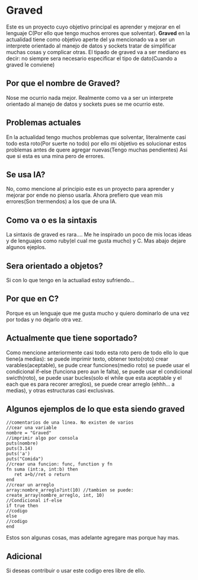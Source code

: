 # Graved
Este es un proyecto cuyo objetivo principal es aprender y mejorar en el lenguaje C(Por ello que tengo muchos errores que solventar). **Graved** en la actualidad tiene como objetivo aperte
del ya mencionado va a ser un interprete orientado al manejo de datos y sockets tratar de simplificar muchas cosas y complicar otras.
El tipado de graved va a ser mediano es decir: no siempre sera necesario especificar  el tipo de dato(Cuando a graved le conviene)
## Por que el nombre de Graved?
Nose me ocurrio nada mejor. Realmente como va a ser un interprete orientado al manejo de datos y sockets pues se me ocurrio este.
## Problemas actuales
En la actualidad tengo muchos problemas que solventar, literalmente casi todo esta roto(Por suerte no todo) por ello mi objetivo es solucionar estos problemas antes de quere agregar nuevas(Tengo muchas pendientes)
Asi que si esta es una mina pero de errores.
## Se usa IA?
No, como mencione al principio este es un proyecto para aprender y mejorar por ende no pienso usarla. Ahora prefiero que vean mis errores(Son trermendos) a los que de una IA.
## Como va o es la sintaxis
La sintaxis de graved es rara.... Me he inspirado un poco de mis locas ideas y de lenguajes como ruby(el cual me gusta mucho) y C. Mas abajo dejare algunos ejeplos.
## Sera orientado a objetos?
Si con lo que tengo en la actualiad estoy sufriendo...
## Por que en C?
Porque es un lenguaje que me gusta mucho y quiero dominarlo de una vez por todas y no dejarlo otra vez.
## Actualmente que tiene soportado?
Como mencione anteriormente casi todo esta roto pero de todo ello lo que tiene(a medias): se puede imprimir texto, obtener texto(roto) crear varables(aceptable), se pude crear funciones(medio roto)
se puede usar el condicional if-else (funciona pero aun le falta), se puede usar el condicional swicth(roto), se puede usar bucles(solo el while que esta aceptable y el each que es para recorer arreglos), se puede crear arreglo (ehhh... a medias), y otras estructuras casi exclusivas. 
## Algunos ejemplos de lo que esta siendo graved
```
//comentarios de una linea. No existen de varios
//cear una variable
nombre = "Graved"
//imprimir algo por consola
puts(nombre)
puts(3.14)
puts('a')
puts("Comida")
//crear una funcion: func, function y fn
fn suma (int:a, int:b) then
   ret a+b//ret o return
end
//crear un arreglo
array:nombre_arreglo?int(10) //tambien se puede: create_array(nombre_arreglo, int, 10)
//Condicional if-else
if true then
//codigo
else
//codigo
end
```
Estos son algunas cosas, mas adelante agregare mas porque hay mas.
## Adicional
Si deseas contribuir o usar este codigo eres libre de ello.
